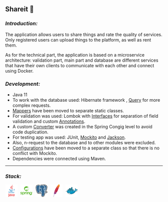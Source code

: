 ## Shareit :mag_right:

### _Introduction:_

The application allows users to share things and rate the quality of services. Only registered users can upload things to the platform, as well as rent them.

As for the technical part, the application is based on a microservice architecture: validation part, main part and database are different services that have their own clients to communicate with each other and connect using Docker.

### _Development:_
 
 -  Java 11
 -  To work with the database used: Hibernate framework , [Query](https://github.com/Elizaveta-shapovalova/java-shareit/blob/main/server/src/main/java/ru/practicum/shareit/item/repository/ItemRepository.java) for more complex requests.
 - [Mappers](https://github.com/Elizaveta-shapovalova/java-shareit/blob/main/server/src/main/java/ru/practicum/shareit/item/mapper/ItemMapper.java) have been moved to separate static classes.
 - For validation was used: Lombok with [Interfaces](https://github.com/Elizaveta-shapovalova/java-shareit/blob/main/gateway/src/main/java/ru/practicum/shareit/item/dto/ItemRequestDto.java) for separation of field validation and custom [Annotations](https://github.com/Elizaveta-shapovalova/java-shareit/blob/main/gateway/src/main/java/ru/practicum/shareit/annotation/CheckDateValidator.java).
 - A custom [Converter](https://github.com/Elizaveta-shapovalova/java-shareit/tree/main/server/src/main/java/ru/practicum/shareit/converter) was created in the Spring Congig level to avoid code duplication.
 - For testing app was used: JUnit, [Mockito](https://github.com/Elizaveta-shapovalova/java-shareit/blob/main/server/src/test/java/ru/practicum/shareit/booking/service/BookingServiceImlTest.java) and [Jackson](https://github.com/Elizaveta-shapovalova/java-shareit/blob/main/server/src/test/java/ru/practicum/shareit/booking/dto/BookingDtoTest.java).
 - Also, n-request to the database and to other modules were excluded.
 - [Configurations](https://github.com/Elizaveta-shapovalova/java-shareit/blob/main/server/src/main/java/ru/practicum/shareit/JpaAuditingConfiguration.java) have been moved to a separate class so that there is no conflict with Mockito.
 - Dependencies were connected using Maven.

---

### _Staсk:_

<div>
  <img src="https://github.com/devicons/devicon/blob/master/icons/java/java-original-wordmark.svg" title="Java" alt="Java" width="40" height="40"/>&nbsp;
  <img src="https://github.com/devicons/devicon/blob/master/icons/spring/spring-original-wordmark.svg" title="Spring" alt="Spring" width="40" height="40"/>&nbsp;
  <img src="https://github.com/devicons/devicon/blob/master/icons/postgresql/postgresql-original.svg" title="PostgreSQL" alt="PostgreSQL" width="40" height="40"/>&nbsp;
  <img src="https://github.com/devicons/devicon/blob/master/icons/apache/apache-original.svg" title="Maven" alt="Maven" width="40" height="40"/>&nbsp;
  <img src="https://github.com/devicons/devicon/blob/master/icons/docker/docker-original.svg?short_path=bbeaed2" title="Docker" alt="Docker" width="40" height="40"/>
</div>





